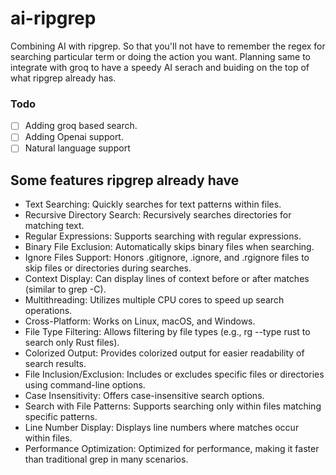 # ai-ripgrep
Combining AI with ripgrep. So that you'll not have to remember the regex for searching particular term or doing the action you want. Planning same to integrate with groq to have a speedy AI serach and buiding on the top of what ripgrep already has. 

### Todo
- [ ] Adding groq based search. 
- [ ] Adding Openai support. 
- [ ] Natural language support 

## Some features ripgrep already have 
- Text Searching: Quickly searches for text patterns within files.
- Recursive Directory Search: Recursively searches directories for matching text.
- Regular Expressions: Supports searching with regular expressions.
- Binary File Exclusion: Automatically skips binary files when searching.
- Ignore Files Support: Honors .gitignore, .ignore, and .rgignore files to skip files or directories during searches.
- Context Display: Can display lines of context before or after matches (similar to grep -C).
- Multithreading: Utilizes multiple CPU cores to speed up search operations.
- Cross-Platform: Works on Linux, macOS, and Windows.
- File Type Filtering: Allows filtering by file types (e.g., rg --type rust to search only Rust files).
- Colorized Output: Provides colorized output for easier readability of search results.
- File Inclusion/Exclusion: Includes or excludes specific files or directories using command-line options.
- Case Insensitivity: Offers case-insensitive search options.
- Search with File Patterns: Supports searching only within files matching specific patterns.
- Line Number Display: Displays line numbers where matches occur within files.
- Performance Optimization: Optimized for performance, making it faster than traditional grep in many scenarios.
